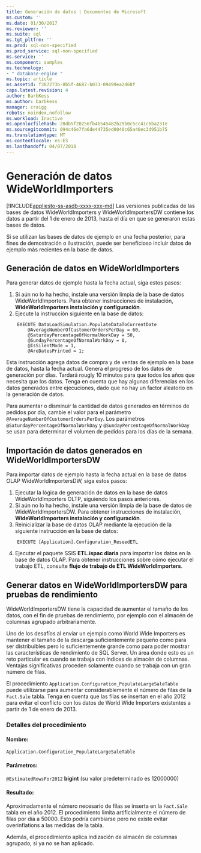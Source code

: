 ```yaml
---
title: Generación de datos | Documentos de Microsoft
ms.custom: ''
ms.date: 01/30/2017
ms.reviewer: ''
ms.suite: sql
ms.tgt_pltfrm: ''
ms.prod: sql-non-specified
ms.prod_service: sql-non-specified
ms.service: ''
ms.component: samples
ms.technology:
- " database-engine "
ms.topic: article
ms.assetid: f387273b-8b5f-4687-b033-09499ea2d68f
caps.latest.revision: 4
author: BarbKess
ms.author: barbkess
manager: craigg
robots: noindex,nofollow
ms.workload: Inactive
ms.openlocfilehash: 20db5f20256fb4b545482b29b0c5cc41c6ba231e
ms.sourcegitcommit: 094c46e7fa6de44735ed0040c65a40ec3d951b75
ms.translationtype: MT
ms.contentlocale: es-ES
ms.lasthandoff: 04/07/2018
---
```

# <a name="wideworldimporters-data-generation"></a>Generación de datos WideWorldImporters
[!INCLUDE[appliesto-ss-asdb-xxxx-xxx-md](../../includes/appliesto-ss-asdb-xxxx-xxx-md.md)]
Las versiones publicadas de las bases de datos WideWorldImporters y WideWorldImportersDW contiene los datos a partir del 1 de enero de 2013, hasta el día en que se generaron estas bases de datos.

Si se utilizan las bases de datos de ejemplo en una fecha posterior, para fines de demostración o ilustración, puede ser beneficioso incluir datos de ejemplo más recientes en la base de datos.

## <a name="data-generation-in-wideworldimporters"></a>Generación de datos en WideWorldImporters

Para generar datos de ejemplo hasta la fecha actual, siga estos pasos:

1. Si aún no lo ha hecho, instale una versión limpia de la base de datos WideWorldImporters. Para obtener instrucciones de instalación, **WideWorldImporters instalación y configuración**.
2. Ejecute la instrucción siguiente en la base de datos:

```
    EXECUTE DataLoadSimulation.PopulateDataToCurrentDate
        @AverageNumberOfCustomerOrdersPerDay = 60,
        @SaturdayPercentageOfNormalWorkDay = 50,
        @SundayPercentageOfNormalWorkDay = 0,
        @IsSilentMode = 1,
        @AreDatesPrinted = 1;
```

Esta instrucción agrega datos de compra y de ventas de ejemplo en la base de datos, hasta la fecha actual. Genera el progreso de los datos de generación por días. Tardará rougly 10 minutos para que todos los años que necesita que los datos. Tenga en cuenta que hay algunas diferencias en los datos generados entre ejecuciones, dado que no hay un factor aleatorio en la generación de datos.

Para aumentar o disminuir la cantidad de datos generados en términos de pedidos por día, cambie el valor para el parámetro `@AverageNumberOfCustomerOrdersPerDay`. Los parámetros `@SaturdayPercentageOfNormalWorkDay` y `@SundayPercentageOfNormalWorkDay` se usan para determinar el volumen de pedidos para los días de la semana.

## <a name="importing-generated-data-in-wideworldimportersdw"></a>Importación de datos generados en WideWorldImportersDW

Para importar datos de ejemplo hasta la fecha actual en la base de datos OLAP WideWorldImportersDW, siga estos pasos:

1. Ejecutar la lógica de generación de datos en la base de datos WideWorldImporters OLTP, siguiendo los pasos anteriores.
2. Si aún no lo ha hecho, instale una versión limpia de la base de datos de WideWorldImportersDW. Para obtener instrucciones de instalación, **WideWorldImporters instalación y configuración**.
3. Reinicializar la base de datos OLAP mediante la ejecución de la siguiente instrucción en la base de datos:

```
    EXECUTE [Application].Configuration_ReseedETL
```

4. Ejecutar el paquete SSIS **ETL.ispac diaria** para importar los datos en la base de datos OLAP. Para obtener instrucciones sobre cómo ejecutar el trabajo ETL, consulte **flujo de trabajo de ETL WideWorldImporters**.

## <a name="generating-data-in-wideworldimportersdw-for-performance-testing"></a>Generar datos en WideWorldImportersDW para pruebas de rendimiento

WideWorldImportersDW tiene la capacidad de aumentar el tamaño de los datos, con el fin de pruebas de rendimiento, por ejemplo con el almacén de columnas agrupado arbitrariamente.

Uno de los desafíos al enviar un ejemplo como World Wide Importers es mantener el tamaño de la descarga suficientemente pequeño como para ser distribuibles pero lo suficientemente grande como para poder mostrar las características de rendimiento de SQL Server. Un área donde esto es un reto particular es cuando se trabaja con índices de almacén de columnas. Ventajas significativas proceden solamente cuando se trabaja con un gran número de filas. 

El procedimiento `Application.Configuration_PopulateLargeSaleTable` puede utilizarse para aumentar considerablemente el número de filas de la `Fact.Sale` tabla. Tenga en cuenta que las filas se insertan en el año 2012 para evitar el conflicto con los datos de World Wide Importers existentes a partir de 1 de enero de 2013.

### <a name="procedure-details"></a>Detalles del procedimiento

#### <a name="name"></a>Nombre: 

    Application.Configuration_PopulateLargeSaleTable

#### <a name="parameters"></a>Parámetros:

  `@EstimatedRowsFor2012` **bigint** (su valor predeterminado es 12000000)

#### <a name="result"></a>Resultado:

Aproximadamente el número necesario de filas se inserta en la `Fact.Sale` tabla en el año 2012. El procedimiento limita artificialmente el número de filas por día a 50000. Esto podría cambiarse pero no existe evitar overinflations a las medidas de la tabla.

Además, el procedimiento aplica indización de almacén de columnas agrupado, si ya no se han aplicado.
